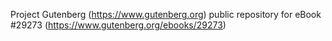 Project Gutenberg (https://www.gutenberg.org) public repository for eBook #29273 (https://www.gutenberg.org/ebooks/29273)
